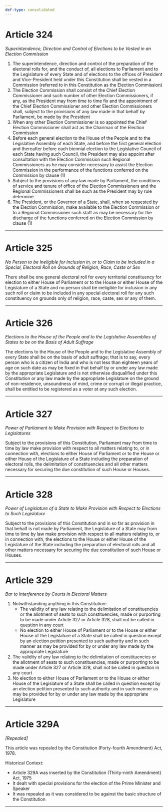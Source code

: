 ```yaml
---
def-type: consolidated
---
```


# Article 324
*Superintendence, Direction and Control of Elections to be Vested in an Election Commission*

1. The superintendence, direction and control of the preparation of the electoral rolls for, and the conduct of, all elections to Parliament and to the Legislature of every State and of elections to the offices of President and Vice-President held under this Constitution shall be vested in a Commission (referred to in this Constitution as the Election Commission)
2. The Election Commission shall consist of the Chief Election Commissioner and such number of other Election Commissioners, if any, as the President may from time to time fix and the appointment of the Chief Election Commissioner and other Election Commissioners shall, subject to the provisions of any law made in that behalf by Parliament, be made by the President
3. When any other Election Commissioner is so appointed the Chief Election Commissioner shall act as the Chairman of the Election Commission
4. Before each general election to the House of the People and to the Legislative Assembly of each State, and before the first general election and thereafter before each biennial election to the Legislative Council of each State having such Council, the President may also appoint after consultation with the Election Commission such Regional Commissioners as he may consider necessary to assist the Election Commission in the performance of the functions conferred on the Commission by clause (1)
5. Subject to the provisions of any law made by Parliament, the conditions of service and tenure of office of the Election Commissioners and the Regional Commissioners shall be such as the President may by rule determine
6. The President, or the Governor of a State, shall, when so requested by the Election Commission, make available to the Election Commission or to a Regional Commissioner such staff as may be necessary for the discharge of the functions conferred on the Election Commission by clause (1)

---

# Article 325
*No Person to be Ineligible for Inclusion in, or to Claim to be Included in a Special, Electoral Roll on Grounds of Religion, Race, Caste or Sex*

There shall be one general electoral roll for every territorial constituency for election to either House of Parliament or to the House or either House of the Legislature of a State and no person shall be ineligible for inclusion in any such roll or claim to be included in any special electoral roll for any such constituency on grounds only of religion, race, caste, sex or any of them.

---

# Article 326
*Elections to the House of the People and to the Legislative Assemblies of States to be on the Basis of Adult Suffrage*

The elections to the House of the People and to the Legislative Assembly of every State shall be on the basis of adult suffrage; that is to say, every person who is a citizen of India and who is not less than eighteen years of age on such date as may be fixed in that behalf by or under any law made by the appropriate Legislature and is not otherwise disqualified under this Constitution or any law made by the appropriate Legislature on the ground of non-residence, unsoundness of mind, crime or corrupt or illegal practice, shall be entitled to be registered as a voter at any such election.

---

# Article 327
*Power of Parliament to Make Provision with Respect to Elections to Legislatures*

Subject to the provisions of this Constitution, Parliament may from time to time by law make provision with respect to all matters relating to, or in connection with, elections to either House of Parliament or to the House or either House of the Legislature of a State including the preparation of electoral rolls, the delimitation of constituencies and all other matters necessary for securing the due constitution of such House or Houses.

---

# Article 328
*Power of Legislature of a State to Make Provision with Respect to Elections to Such Legislature*

Subject to the provisions of this Constitution and in so far as provision in that behalf is not made by Parliament, the Legislature of a State may from time to time by law make provision with respect to all matters relating to, or in connection with, the elections to the House or either House of the Legislature of the State including the preparation of electoral rolls and all other matters necessary for securing the due constitution of such House or Houses.

---

# Article 329
*Bar to Interference by Courts in Electoral Matters*

1. Notwithstanding anything in this Constitution:
   - The validity of any law relating to the delimitation of constituencies or the allotment of seats to such constituencies, made or purporting to be made under Article 327 or Article 328, shall not be called in question in any court
   - No election to either House of Parliament or to the House or either House of the Legislature of a State shall be called in question except by an election petition presented to such authority and in such manner as may be provided for by or under any law made by the appropriate Legislature
2. The validity of any law relating to the delimitation of constituencies or the allotment of seats to such constituencies, made or purporting to be made under Article 327 or Article 328, shall not be called in question in any court
3. No election to either House of Parliament or to the House or either House of the Legislature of a State shall be called in question except by an election petition presented to such authority and in such manner as may be provided for by or under any law made by the appropriate Legislature

---

# Article 329A
*[Repealed]*

This article was repealed by the Constitution (Forty-fourth Amendment) Act, 1978.

Historical Context:
- Article 329A was inserted by the Constitution (Thirty-ninth Amendment) Act, 1975
- It dealt with special provisions for the election of the Prime Minister and Speaker
- It was repealed as it was considered to be against the basic structure of the Constitution

--- 